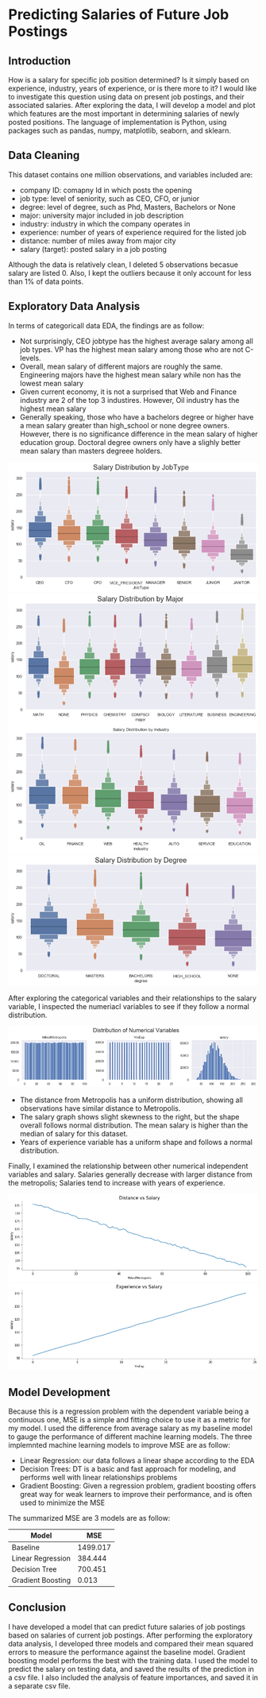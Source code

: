 # Predicting Salaries of Future Job Postings

## Introduction
How is a salary for specific job position determined? Is it simply based on experience, industry, years of experience, or is there more to it? I would like to investigate this question using data on present job postings, and their associated salaries. After exploring the data, I will develop a model and plot which features are the most important in determining salaries of newly posted positions. The language of implementation is Python, using packages such as pandas, numpy, matplotlib, seaborn, and sklearn.

## Data Cleaning
This dataset contains one million observations, and variables included are:

 -  company ID: comapny Id in which posts the opening 
 -  job type: level of seniority, such as CEO, CFO, or junior
 -  degree: level of degree, such as Phd, Masters, Bachelors or None
 -  major: university major included in job description
 -  industry: industry in which the company operates in
 -  experience: number of years of experience required for the listed job
 -  distance: number of miles away from major city
 -  salary (target): posted salary in a job posting
  
Although the data is relatively clean, I deleted 5 observations becasue salary are listed 0. Also, I kept the outliers because it only account for less than 1% of data points. 


## Exploratory Data Analysis
In terms of categoricall data EDA, the findings are as follow:

- Not surprisingly, CEO jobtype has the highest average salary among all job types. VP has the highest mean salary among those who are not C-levels.
- Overall, mean salary of different majors are roughly the same. Engineering majors have the highest mean salary while non has the lowest mean salary 
- Given current economy, it is not a surprised that Web and Finance industry are 2 of the top 3 industires. However, Oil industry has the highest mean salary
- Generally speaking, those who have a bachelors degree or higher have a mean salary greater than high_school or none degree owners. However, there is no significance difference in the mean salary of higher education group. Doctoral degree owners only have a slighly better mean salary than masters degreee holders.

![](images/Salary_Distribution_JobType.png)
![](images/Salary_Distribution_Major.png)
![](images/Salary_Distribution_Industry.png)
![](images/Salary_Distribution_Degree.png)


After exploring the categorical variables and their relationships to the salary variable, I inspected the numeriacl variables to see if they follow a normal distribution. 

![](images/Numerical_Variables_Dist.png)

- The distance from Metropolis has a uniform distribution, showing all observations have similar distance to Metropolis. 
- The salary graph shows slight skewness to the right, but the shape overall follows normal distribution. The mean salary is higher than the median of salary for this dataset.
- Years of experience variable has a uniform shape and follows a normal distribution.

Finally, I examined the relationship between other numerical independent variables and salary. Salaries generally decrease with larger distance from the metropolis; Salaries tend to increase with years of experience.

![](images/Distance_vs_Salary.png)
![](images/Experience_vs_Salary.png)

## Model Development 

Because this is a regression problem with the dependent variable being a continuous one, MSE is a simple and fitting choice to use it as a metric for my model. I used the difference from average salary as my baseline model to gauge the performance of different machine learning models. The three implemnted machine learning models to improve MSE are as follow:

- Linear Regression: our data follows a linear shape according to the EDA
- Decision Trees: DT is a basic and fast approach for modeling, and performs well with linear relationships problems
- Gradient Boosting: Given a regression problem, gradient boosting offers great way for weak learners to improve their performance, and is often used to minimize the MSE

The summarized MSE are 3 models are as follow:

| Model  | MSE |
| ------------- | ------------- |
| Baseline  | 1499.017 |
| Linear Regression  | 384.444  |
| Decision Tree  | 700.451  |
| Gradient Boosting  | 0.013  |




## Conclusion

I have developed a model that can predict future salaries of job postings based on salaries of current job postings. After performing the exploratory data analysis, I developed three models and compared their mean squared errors to measure the performance against the baseline model. Gradient boosting model performs the best with the training data. I used the model to predict the salary on testing data, and saved the results of the prediction in a csv file. I also included the analysis of feature importances, and saved it in a separate csv file.
